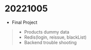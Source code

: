 # 20221005

- Final Project
> - Products dummy data
> - Redis(login, reissue, blackList)
> - Backend trouble shooting
